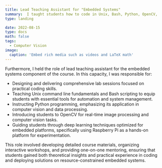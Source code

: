 ```yaml
---
title: Lead Teaching Assistant for "Embedded Systems" 
summary:  I taught students how to code in Unix, Bash, Python, OpenCV, and deep learning on embedded platforms such as Raspberry Pi.
type: landing

date: 2022-08-15
type: docs
math: false
tags:
  - Computer Vision
image:
  caption: 'Embed rich media such as videos and LaTeX math'
---
```


Furthermore, I held the role of lead teaching assistant for the embedded systems component of the course. In this capacity, I was responsible for:
- Designing and delivering comprehensive lab sessions focused on practical coding skills.
- Teaching Unix command line fundamentals and Bash scripting to equip students with essential tools for automation and system management.
- Instructing Python programming, emphasizing its application in computer vision and data processing.
- Introducing students to OpenCV for real-time image processing and computer vision tasks.
- Guiding students through deep learning techniques optimized for embedded platforms, specifically using Raspberry Pi as a hands-on platform for experimentation.

This role involved developing detailed course materials, organizing interactive workshops, and providing one-on-one mentoring, ensuring that students gained both theoretical insights and practical experience in coding and deploying solutions on resource-constrained embedded systems.
